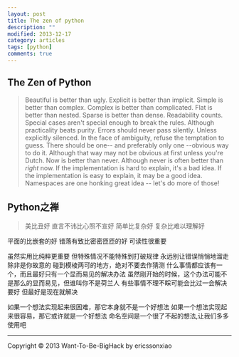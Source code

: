 ```yaml
---
layout: post
title: The zen of python
description: ""
modified: 2013-12-17
category: articles
tags: [python]
comments: true
---
```


## The Zen of Python

> Beautiful is better than ugly.
Explicit is better than implicit.
Simple is better than complex.
Complex is better than complicated.
Flat is better than nested.
Sparse is better than dense.
Readability counts.
Special cases aren't special enough to break the rules.
Although practicality beats purity.
Errors should never pass silently.
Unless explicitly silenced.
In the face of ambiguity, refuse the temptation to guess.
There should be one-- and preferably only one --obvious way to do it.
Although that way may not be obvious at first unless you're Dutch.
Now is better than never.
Although never is often better than *right* now.
If the implementation is hard to explain, it's a bad idea.
If the implementation is easy to explain, it may be a good idea.
Namespaces are one honking great idea -- let's do more of those!

## Python之禅

> 美比丑好
直言不讳比心照不宣好
简单比复杂好
复杂比难以理解好

平面的比嵌套的好
错落有致比密密匝匝的好
可读性很重要

虽然实用比纯粹更重要
但特殊情况不能特殊到打破规律
永远别让错误悄悄地溜走
除非是你故意的
碰到模棱两可的地方，绝对不要去作猜测
什么事情都应该有一个，而且最好只有一个显而易见的解决办法
虽然刚开始的时候，这个办法可能不是那么的显而易见，但谁叫你不是荷兰人
有些事情不理不睬可能会比过一会解决要好
但最好是现在就解决

如果一个想法实现起来很困难，那它本身就不是一个好想法
如果一个想法实现起来很容易，那它或许就是一个好想法
命名空间是一个很了不起的想法,让我们多多使用吧

* * * * * *
<div class="sample_footer">
Copyright &copy; 2013 Want-To-Be-BigHack by ericssonxiao
</div>